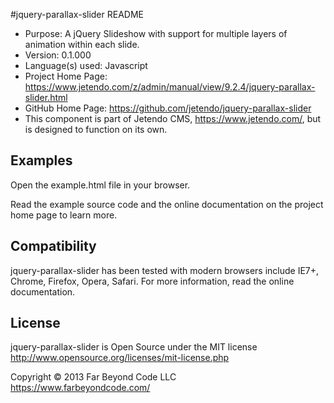 #jquery-parallax-slider README

- Purpose: A jQuery Slideshow with support for multiple layers of animation within each slide.
- Version: 0.1.000
- Language(s) used: Javascript
- Project Home Page: https://www.jetendo.com/z/admin/manual/view/9.2.4/jquery-parallax-slider.html
- GitHub Home Page: https://github.com/jetendo/jquery-parallax-slider
- This component is part of Jetendo CMS, https://www.jetendo.com/, but is designed to function on its own.

## Examples

Open the example.html file in your browser.

Read the example source code and the online documentation on the project home page to learn more.

## Compatibility

jquery-parallax-slider has been tested with modern browsers include IE7+, Chrome, Firefox, Opera, Safari.  For more information, read the online documentation.

## License

jquery-parallax-slider is Open Source under the MIT license  
http://www.opensource.org/licenses/mit-license.php

Copyright &copy; 2013 Far Beyond Code LLC  
https://www.farbeyondcode.com/


